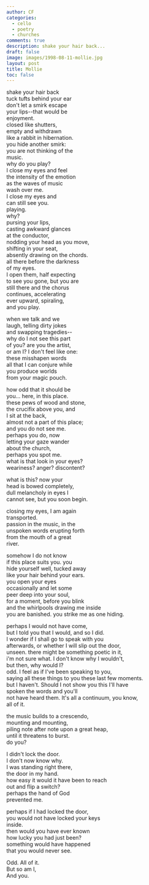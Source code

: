 ```yaml
---
author: CF
categories:
  - cello
  - poetry
  - churches
comments: true
description: shake your hair back...
draft: false
image: images/1998-08-11-mollie.jpg
layout: post
title: Mollie
toc: false
---
```

    
shake your hair back    
tuck tufts behind your ear    
don't let a smirk escape    
your lips--that would be    
enjoyment.    
closed like shutters,    
empty and withdrawn    
like a rabbit in hibernation.    
you hide another smirk:    
you are not thinking of the    
music.    
why do you play?    
I close my eyes and feel    
the intensity of the emotion    
as the waves of music    
wash over me.    
I close my eyes and    
can still see you.    
playing.    
why?    
pursing your lips,    
casting awkward glances    
at the conductor,    
nodding your head as you move,    
shifting in your seat,    
absently drawing on the chords.    
all there before the darkness    
of my eyes.    
I open them, half expecting    
to see you gone, but you are    
still there and the chorus    
continues, accelerating    
ever upward, spiraling,    
and you play.    
    
when we talk and we    
laugh, telling dirty jokes    
and swapping tragedies--    
why do I not see this part    
of you? are you the artist,    
or am I? I don't feel like one:    
these misshapen words    
all that I can conjure while    
you produce worlds    
from your magic pouch.    
    
how odd that it should be    
you... here, in this place.    
these pews of wood and stone,    
the crucifix above you, and    
I sit at the back,    
almost not a part of this place;    
and you do not see me.    
perhaps you do, now    
letting your gaze wander    
about the church,    
perhaps you spot me.    
what is that look in your eyes?    
weariness? anger? discontent?    
    
what is this? now your    
head is bowed completely,    
dull melancholy in eyes I    
cannot see, but you soon begin.    
    
closing my eyes, I am again    
transported.    
passion in the music, in the    
unspoken words erupting forth    
from the mouth of a great    
river.    
    
somehow I do not know    
if this place suits you. you    
hide yourself well, tucked away    
like your hair behind your ears.    
you open your eyes    
occasionally and let some    
peer deep into your soul,    
for a moment, before you blink    
and the whirlpools drawing me inside    
you are banished. you strike me as one hiding.    
    
perhaps I would not have come,    
but I told you that I would, and so I did.    
I wonder if I shall go to speak with you    
afterwards, or whether I will slip out the door,    
unseen. there might be something poetic in it,    
i'm not sure what. I don't know why I wouldn't,    
but then, why would I?    
odd. I feel as if I've been speaking to you,    
saying all these things to you these last few moments.    
but I haven't. Should I not show you this I'll have    
spoken the words and you'll    
not have heard them. It's all a continuum, you know,    
all of it.    
    
the music builds to a crescendo,    
mounting and mounting,    
piling note after note upon a great heap,    
until it threatens to burst.    
do you?    
    
I didn't lock the door.    
I don't now know why.    
I was standing right there,    
the door in my hand.    
how easy it would it have been to reach    
out and flip a switch?    
perhaps the hand of God    
prevented me.    
    
perhaps if I had locked the door,    
you would not have locked your keys    
inside.    
then would you have ever known    
how lucky you had just been?    
something would have happened    
that you would never see.    
    
Odd. All of it.    
But so am I,    
And you.    
